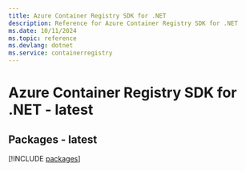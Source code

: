 ```yaml
---
title: Azure Container Registry SDK for .NET
description: Reference for Azure Container Registry SDK for .NET
ms.date: 10/11/2024
ms.topic: reference
ms.devlang: dotnet
ms.service: containerregistry
---
```

# Azure Container Registry SDK for .NET - latest
## Packages - latest
[!INCLUDE [packages](container-registry-index.md)]
